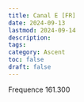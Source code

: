 ```yaml
---
title: Canal E [FR]
date: 2024-09-13
lastmod: 2024-09-14
description: 
tags: 
category: Ascent
toc: false
draft: false
---
```


Frequence 161.300